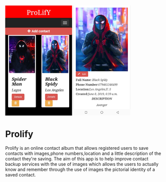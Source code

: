
<img src='/album/static/album/images/albumpage.jpg' height=350px; /> <img src='/album/static/album/images/detailspage.jpg' height=350px; />
# Prolify
Prolify is an online contact album that allows registered users to save contacts with images,phone numbers,location and a little description
of the contact they're saving. The aim of this app is to help improve contact backup services  with the use of images which allows the
users to actually know and remember through the use of images the pictorial identity of a saved contact.

